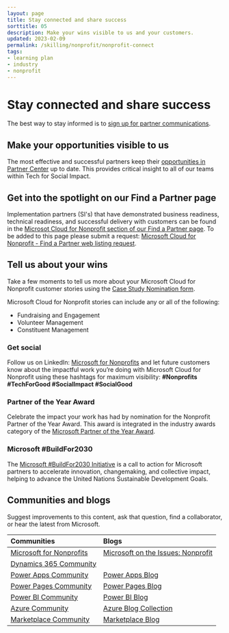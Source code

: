 ```yaml
---
layout: page
title: Stay connected and share success
sorttitle: 05
description: Make your wins visible to us and your customers.
updated: 2023-02-09
permalink: /skilling/nonprofit/nonprofit-connect
tags:
- learning plan
- industry
- nonprofit
---
```


# Stay connected and share success

The best way to stay informed is to [sign up for partner communications](https://nonprofits.tsi.microsoft.com/EN-US/Microsoft-Cloud-for-Nonprofit-Sign-to-stay-Informed/).

## Make your opportunities visible to us
The most effective and successful partners keep their [opportunities in Partner Center](https://learn.microsoft.com/en-us/partner-center/manage-co-sell-opportunities) up to date. This provides critical insight to all of our teams within Tech for Social Impact.

## Get into the spotlight on our Find a Partner page
Implementation partners (SI's) that have demonstrated business readiness, technical readiness, and successful delivery with customers can be found in the [Microsot Cloud for Nonprofit section of our Find a Partner page](https://www.microsoft.com/en-us/nonprofits/partners?activetab=pivot1:primaryr5). To be added to this page please submit a request: [Microsoft Cloud for Nonprofit - Find a Partner web listing request](https://forms.office.com/r/g5kw5LztRD).

## Tell us about your wins
Take a few moments to tell us more about your Microsoft Cloud for Nonprofit customer stories using the [Case Study Nomination form](https://forms.office.com/r/77NnUEB8sa).

Microsoft Cloud for Nonprofit stories can include any or all of the following:
 - Fundraising and Engagement
 - Volunteer Management
 - Constituent Management

### Get social
Follow us on LinkedIn: [Microsoft for Nonprofits](https://www.linkedin.com/showcase/microsoft-for-nonprofits/) and let future customers know about the impactful work you’re doing with Microsoft Cloud for Nonprofit using these hashtags for maximum visibility: **#Nonprofits #TechForGood #SocialImpact #SocialGood**

### Partner of the Year Award
Celebrate the impact your work has had by nomination for the Nonprofit Partner of the Year Award. This award is integrated in the industry awards category of the [Microsoft Partner of the Year Award](https://partner.microsoft.com/en-us/inspire/awards).

### Microsoft #BuildFor2030
The [Microsoft #BuildFor2030 Initiative](https://partner.microsoft.com/en-US/solutions/buildfor2030) is a call to action for Microsoft partners to accelerate innovation, changemaking, and collective impact, helping to advance the United Nations Sustainable Development Goals.

## Communities and blogs
Suggest improvements to this content, ask that question, find a collaborator, or hear the latest from Microsoft.

Communities | Blogs
:---|:---
[Microsoft for Nonprofits](https://techcommunity.microsoft.com/t5/microsoft-for-nonprofits/ct-p/MicrosoftforNonprofits) | [Microsoft on the Issues: Nonprofit](https://blogs.microsoft.com/on-the-issues?s=nonprofit)
[Dynamics 365 Community](https://community.dynamics.com/) | 
[Power Apps Community](https://powerusers.microsoft.com/t5/Power-Apps-Community/ct-p/PowerApps1) | [Power Apps Blog](https://powerapps.microsoft.com/en-us/blog/)
[Power Pages Community](https://powerusers.microsoft.com/t5/Microsoft-Power-Pages-Community/ct-p/MPPCommunity) | [Power Pages Blog](https://powerpages.microsoft.com/en-us/blog/)
[Power BI Community](https://community.powerbi.com/) | [Power BI Blog](https://powerbi.microsoft.com/en-us/blog/)
[Azure Community](https://techcommunity.microsoft.com/t5/azure/ct-p/Azure) | [Azure Blog Collection](https://techcommunity.microsoft.com/t5/custom/page/page-id/Blogs)
[Marketplace Community](https://techcommunity.microsoft.com/t5/marketplace/ct-p/Marketplace) | [Marketplace Blog](https://techcommunity.microsoft.com/t5/marketplace-blog/bg-p/Marketplace-Blog)
